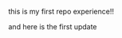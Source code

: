 <!DOCTYPE html>
<html>

<body>
<p> this is my first repo experience!!</p>
<p> and here is the first update<p>
</body>

</html>
